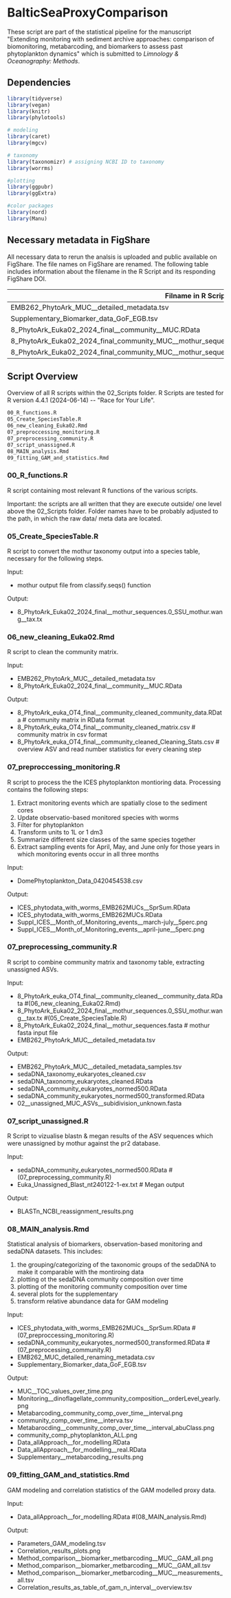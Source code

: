 # BalticSeaProxyComparison

These script are part of the statistical pipeline for the  manuscript "Extending monitoring with sediment archive approaches: comparison of biomonitoring, metabarcoding, and biomarkers to assess past phytoplankton dynamics" which is submitted to _Limnology & Oceanography: Methods_.

## Dependencies

```R
library(tidyverse)
library(vegan)
library(knitr)
library(phylotools)

# modeling
library(caret)
library(mgcv)

# taxonomy
library(taxonomizr) # assigning NCBI ID to taxonomy
library(worrms)

#plotting
library(ggpubr)
library(ggExtra)

#color packages
library(nord)
library(Manu)
```
## Necessary metadata in FigShare
All necessary data to rerun the analsis is uploaded and public available on FigShare. The file names on FigShare are renamed. The following table includes information about the filename in the R Script and its responding FigShare DOI.


| Filname in R Script  | FigShare DOI |
| ------------- | ------------- |
| EMB262_PhytoArk_MUC__detailed_metadata.tsv  | [10.6084/m9.figshare.28457471.v1](https://doi.org/10.6084/m9.figshare.28457471.v1)  |
| Supplementary_Biomarker_data_GoF_EGB.tsv  | [10.6084/m9.figshare.28457492.v2](https://doi.org/10.6084/m9.figshare.28457492.v2)  |
| 8_PhytoArk_Euka02_2024_final__community__MUC.RData | [10.6084/m9.figshare.28457474.v1](https://doi.org/10.6084/m9.figshare.28457474.v1) | 
| 8_PhytoArk_Euka02_2024_final_community_MUC__mothur_sequences.fasta | [10.6084/m9.figshare.28457495.v1](https://doi.org/10.6084/m9.figshare.28457495.v1) |
| 8_PhytoArk_Euka02_2024_final_community_MUC__mothur_sequences.0_SSU_mothur__concatinated.wang__tax.tx | [10.6084/m9.figshare.28457483.v2](https://doi.org/10.6084/m9.figshare.28457483.v2) |


## Script Overview 

Overview of all R scripts within the 02_Scripts folder. R Scripts are tested for R version 4.4.1 (2024-06-14) -- "Race for Your Life".

```bash
00_R_functions.R
05_Create_SpeciesTable.R
06_new_cleaning_Euka02.Rmd
07_preproccessing_monitoring.R
07_preprocessing_community.R
07_script_unassigned.R
08_MAIN_analysis.Rmd
09_fitting_GAM_and_statistics.Rmd
```


### 00_R_functions.R

R script containing most relevant R functions of the various scripts.

Important: the scripts are all written that they are execute outside/ one level above the 02_Scripts folder. Folder names have to be probably adjusted to the path, in which the raw data/ meta data are located.

### 05_Create_SpeciesTable.R

R script to convert the mothur taxonomy output into a species table, necessary for the following steps.

Input:
- mothur output file from classify.seqs() function

Output:
- 8_PhytoArk_Euka02_2024_final__mothur_sequences.0_SSU_mothur.wang__tax.tx 

###  06_new_cleaning_Euka02.Rmd

R script to clean the community matrix.

Input: 
- EMB262_PhytoArk_MUC__detailed_metadata.tsv
- 8_PhytoArk_Euka02_2024_final__community__MUC.RData

Output:
- 8_PhytoArk_euka_OT4_final__community_cleaned_community_data.RData # community matrix in RData format
- 8_PhytoArk_euka_OT4_final__community_cleaned_matrix.csv           # community matrix in csv format
- 8_PhytoArk_euka_OT4_final__community_cleaned_Cleaning_Stats.csv   # overview ASV and read number statistics for every cleaning step


###  07_preproccessing_monitoring.R

R script to process the the ICES phytoplankton montioring data.
Processing contains the following steps:
1. Extract monitoring events which are spatially close to the sediment cores
2. Update observatio-based monitored species with worms
3. Filter for phytoplankton
4. Transform units to 1L or 1 dm3
5. Summarize different size classes of the same species together
6. Extract sampling events for April, May, and June only for those years in which monitoring events occur in all three months

Input: 
- DomePhytoplankton_Data_0420454538.csv

Output:
- ICES_phytodata_with_worms_EMB262MUCs__SprSum.RData
- ICES_phytodata_with_worms_EMB262MUCs.RData
- Suppl_ICES__Month_of_Monitoring_events__march-july__5perc.png
- Suppl_ICES__Month_of_Monitoring_events__april-june__5perc.png

###  07_preprocessing_community.R

R script to combine community matrix and taxonomy table, extracting unassigned ASVs.

Input: 
- 8_PhytoArk_euka_OT4_final__community_cleaned__community_data.RData           #(06_new_cleaning_Euka02.Rmd)
- 8_PhytoArk_Euka02_2024_final__mothur_sequences.0_SSU_mothur.wang__tax.tx     #(05_Create_SpeciesTable.R)
- 8_PhytoArk_Euka02_2024_final__mothur_sequences.fasta                         # mothur fasta input file
- EMB262_PhytoArk_MUC__detailed_metadata.tsv

Output:
- EMB262_PhytoArk_MUC__detailed_metadata_samples.tsv
- sedaDNA_taxonomy_eukaryotes_cleaned.csv
- sedaDNA_taxonomy_eukaryotes_cleaned.RData
- sedaDNA_community_eukaryotes_normed500.RData
- sedaDNA_community_eukaryotes_normed500_transformed.RData
- 02__unassigned_MUC_ASVs__subidivision_unknown.fasta

### 07_script_unassigned.R 

R Script to vizualise blastn & megan results of the ASV sequences which were unassigned by mothur against the pr2 database.

Input: 
- sedaDNA_community_eukaryotes_normed500.RData                               #(07_preprocessing_community.R)
- Euka_Unassigned_Blast_nt240122-1-ex.txt                                    # Megan output

Output:
- BLASTn_NCBI_reassignment_results.png

### 08_MAIN_analysis.Rmd

Statistical analysis of biomarkers, observation-based monitoring and sedaDNA datasets. This includes:
1. the grouping/categorizing of the taxonomic groups of the sedaDNA to make it comparable with the montiroing data
2. plotting ot the sedaDNA community composition over time
3. plotting of the monitoring community composition over time
4. several plots for the supplementary
5. transform relative abundance data for GAM modeling


Input: 
- ICES_phytodata_with_worms_EMB262MUCs__SprSum.RData                         #(07_preproccessing_monitoring.R)
- sedaDNA_community_eukaryotes_normed500_transformed.RData                   #(07_preprocessing_community.R)
- EMB262_MUC_detailed_renaming_metadata.csv
- Supplementary_Biomarker_data_GoF_EGB.tsv

Output:
- MUC__TOC_values_over_time.png
- Monitoring__dinoflagellate_community_composition__orderLevel_yearly.png
- Metabarcoding_community_comp_over_time__interval.png
- community_comp_over_time__interva.tsv
- Metabarocding__community_comp_over_time__interval_abuClass.png
- community_comp_phytoplankton_ALL.png
- Data_allApproach__for_modelling.RData
- Data_allApproach__for_modelling__real.RData
- Supplementary__metabarcoding_results.png

### 09_fitting_GAM_and_statistics.Rmd

GAM modeling and correlation statistics of the GAM modelled proxy data.

Input: 
- Data_allApproach__for_modelling.RData                                      #(08_MAIN_analysis.Rmd)
  
Output:
- Parameters_GAM_modeling.tsv
- Correlation_results_plots.png
- Method_comparison__biomarker_metbarcoding__MUC__GAM_all.png
- Method_comparison__biomarker_metbarcoding__MUC__GAM_all.tsv
- Method_comparison__biomarker_metbarcoding__MUC__measurements_all.tsv
- Correlation_results_as_table_of_gam_n_interval__overview.tsv
